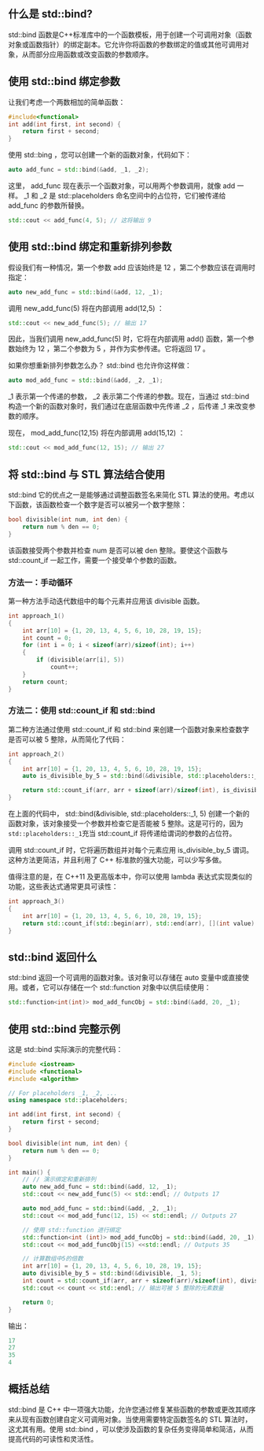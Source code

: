 ## 什么是 std::bind?

 std::bind 函数是C++标准库中的一个函数模板，用于创建一个可调用对象（函数对象或函数指针）的绑定副本。它允许你将函数的参数绑定的值或其他可调用对象，从而部分应用函数或改变函数的参数顺序。

## 使用 std::bind 绑定参数

让我们考虑一个两数相加的简单函数：

```cpp
#include<functional>
int add(int first, int second) {
    return first + second;
}
```

使用 std::bing ，您可以创建一个新的函数对象，代码如下：

```cpp
auto add_func = std::bind(&add, _1, _2);
```

这里， add_func 现在表示一个函数对象，可以用两个参数调用，就像 add 一样。 _1 和 _2 是 std::placeholders 命名空间中的占位符，它们被传递给 add_func 的参数所替换。

```cpp
std::cout << add_func(4, 5); // 这将输出 9 
```

## 使用 std::bind 绑定和重新排列参数

假设我们有一种情况，第一个参数 add 应该始终是 12 ，第二个参数应该在调用时指定：

```cpp
auto new_add_func = std::bind(&add, 12, _1);
```

调用 new_add_func(5) 将在内部调用 add(12,5) ：

```cpp
std::cout << new_add_func(5); // 输出 17
```

因此，当我们调用 new_add_func(5) 时，它将在内部调用 add() 函数，第一个参数始终为 12 ，第二个参数为 5 ，并作为实参传递。它将返回 17 。

如果你想重新排列参数怎么办？ std::bind 也允许你这样做：

```cpp
auto mod_add_func = std::bind(&add, _2, _1);
```

 _1 表示第一个传递的参数， _2 表示第二个传递的参数。现在，当通过 std::bind 构造一个新的函数对象时，我们通过在底层函数中先传递 _2 ，后传递 _1 来改变参数的顺序。

现在， mod_add_func(12,15) 将在内部调用 add(15,12) ：

```cpp
std::cout << mod_add_func(12, 15); // 输出 27
```

## 将 std::bind 与 STL 算法结合使用

 std::bind 它的优点之一是能够通过调整函数签名来简化 STL 算法的使用。考虑以下函数，该函数检查一个数字是否可以被另一个数字整除：

```cpp
bool divisible(int num, int den) {
    return num % den == 0;
}
```

该函数接受两个参数并检查 num 是否可以被 den 整除。要使这个函数与 std::count_if 一起工作，需要一个接受单个参数的函数。

### 方法一：手动循环

第一种方法手动迭代数组中的每个元素并应用该 divisible 函数。

```cpp
int approach_1() 
{
    int arr[10] = {1, 20, 13, 4, 5, 6, 10, 28, 19, 15};
    int count = 0;
    for (int i = 0; i < sizeof(arr)/sizeof(int); i++) 
    {
        if (divisible(arr[i], 5))
            count++;
    }
    return count;
}
```

### 方法二：使用 std::count_if 和 std::bind

第二种方法通过使用 std::count_if 和 std::bind 来创建一个函数对象来检查数字是否可以被 5 整除，从而简化了代码：

```cpp
int approach_2() 
{
    int arr[10] = {1, 20, 13, 4, 5, 6, 10, 28, 19, 15};
    auto is_divisible_by_5 = std::bind(&divisible, std::placeholders::_1, 5);

    return std::count_if(arr, arr + sizeof(arr)/sizeof(int), is_divisible_by_5);
}
```

在上面的代码中， std::bind(&divisible, std::placeholders::_1, 5) 创建一个新的函数对象，该对象接受一个参数并检查它是否能被 5 整除。这是可行的，因为`std::placeholders::_1`充当 std::count_if 将传递给谓词的参数的占位符。

调用 std::count_if 时，它将遍历数组并对每个元素应用 is_divisible_by_5 谓词。这种方法更简洁，并且利用了 C++ 标准款的强大功能，可以少写多做。

值得注意的是，在 C++11 及更高版本中，你可以使用 lambda 表达式实现类似的功能，这些表达式通常更具可读性：

```cpp
int approach_3() 
{
    int arr[10] = {1, 20, 13, 4, 5, 6, 10, 28, 19, 15};
    return std::count_if(std::begin(arr), std::end(arr), [](int value) { return divisible(value, 5); });
}
```

## std::bind 返回什么

 std::bind 返回一个可调用的函数对象。该对象可以存储在 auto 变量中或直接使用。或者，它可以存储在一个 std::function 对象中以供后续使用：

```cpp
std::function<int(int)> mod_add_funcObj = std::bind(&add, 20, _1);
```

## 使用 std::bind 完整示例

这是 std::bind 实际演示的完整代码：

```cpp
#include <iostream>
#include <functional>
#include <algorithm>

// For placeholders _1, _2, ...
using namespace std::placeholders;

int add(int first, int second) {
    return first + second;
}

bool divisible(int num, int den) {
    return num % den == 0;
}

int main() {
    // // 演示绑定和重新排列
    auto new_add_func = std::bind(&add, 12, _1);
    std::cout << new_add_func(5) << std::endl; // Outputs 17

    auto mod_add_func = std::bind(&add, _2, _1);
    std::cout << mod_add_func(12, 15) << std::endl; // Outputs 27

    // 使用 std::function 进行绑定
    std::function<int (int)> mod_add_funcObj = std::bind(&add, 20, _1);
    std::cout << mod_add_funcObj(15) <<std::endl; // Outputs 35

    // 计算数组中5的倍数
    int arr[10] = {1, 20, 13, 4, 5, 6, 10, 28, 19, 15};
    auto divisible_by_5 = std::bind(&divisible, _1, 5);
    int count = std::count_if(arr, arr + sizeof(arr)/sizeof(int), divisible_by_5);
    std::cout << count << std::endl; // 输出可被 5 整除的元素数量

    return 0;
}
```

输出：

```cpp
17
27
35
4
```

## 概括总结

 std::bind 是 C++ 中一项强大功能，允许您通过修复某些函数的参数或更改其顺序来从现有函数创建自定义可调用对象。当使用需要特定函数签名的 STL 算法时，这尤其有用。使用 std::bind ，可以使涉及函数的复杂任务变得简单和简洁，从而提高代码的可读性和灵活性。
